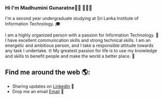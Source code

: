 ### Hi I'm Madhumini Gunaratne👋🏾 👩🏾‍💻

I'm a second year undergraduate studying at Sri Lanka Institute of Information Technology. :mortar_board:

I am a highly organized person with a passion for Information Technology. :information_desk_person:
I have excellent communication skills and strong technical skills. I am an energetic and ambitious person, and I take a responsible attitude towards any task I undertake. 🤓
My greatest passion for life is to use my knowledge and skills to benefit people and make the world a better place. :gift_heart:


## Find me around the web 🌎: 
- Sharing updates on <a href="www.linkedin.com/in/madhuminigunaratnekdy/">LinkedIn</a> 💼
- Drop me an email <a href="madhuminipgunaratne@gmail.com/">Email</a> 📧
